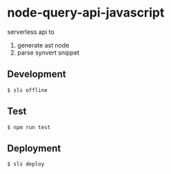 # node-query-api-javascript

serverless api to

1. generate ast node
2. parse synvert snippet

## Development

```
$ sls offline
```

## Test

```
$ npm run test
```

## Deployment

```
$ sls deploy
```
